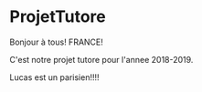 # ProjetTutore

Bonjour à tous! FRANCE!

C'est notre projet tutore pour l'annee 2018-2019.

Lucas est un parisien!!!!